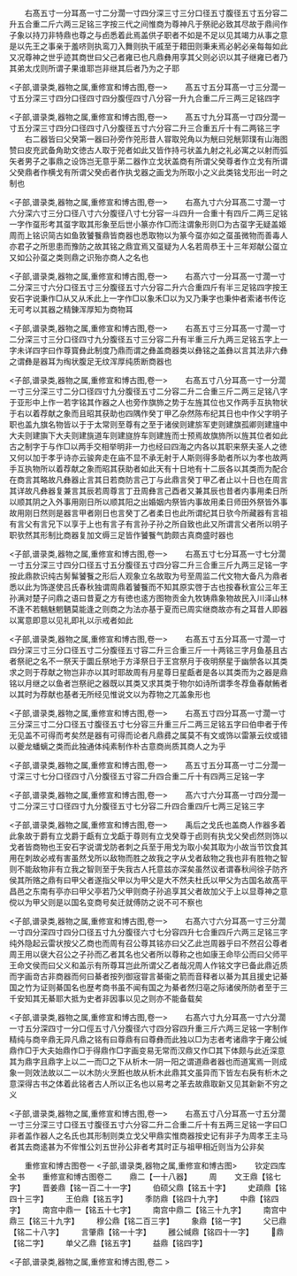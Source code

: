 <!-- { "loadSidebar": true } -->
　　右髙五寸一分耳髙一寸二分濶一寸四分深三寸三分口径五寸腹径五寸五分容二升五合重二斤六两三足铭三字按三代之间惟商为尊神凡于祭祀必致其尽故于鼎间作子象以持刀非特鼎也尊之与卣悉着此焉盖供子职者不如是不足以见其竭力从事之意是以先王之事亲于羞哜则执鸾刀入舞则执干戚至于耤田则秉耒焉必躬必亲每每如此又况尊神之世乎迹其商世曰父己者雍已也凡鼎彝用享其父则必识以其子继雍已者乃其弟太戊则所谓子果谁耶岂非继其后者乃为之子耶






<子部,谱录类,器物之属,重修宣和博古图,卷一>
　　髙五寸五分耳髙一寸三分濶一寸五分深三寸四分口径四寸四分腹俓四寸八分容一升九合重二斤三两三足铭四字













<子部,谱录类,器物之属,重修宣和博古图,卷一>
　　髙五寸九分耳髙一寸四分濶一寸五分深三寸四分口径四寸八分腹径五寸六分容二升三合重五斤十有二两铭三字
　　右二器皆曰父癸第一器曰孙旁作兕形昔人甞取兕角以为觥曰兕觥郭璞有山海图赞曰皮充武备角助文徳古人取于兕者如此又皆作持弓状盖九射之礼必寓之以射而弧矢者男子之事鼎之设饰岂无意乎苐二器作立戈状盖商有所谓父癸尊者作立戈有所谓父癸鼎者作横戈有所谓父癸卣者作执戈器之画戈为所取小之义此类铭戈形出一时之制也






<子部,谱录类,器物之属,重修宣和博古图,卷一>
　　右髙九寸六分耳髙二寸濶一寸六分深六寸三分口径八寸六分腹径八寸七分容一斗四升一合重十有四斤二两三足铭一字作虿形考其虿字取其形象至后世小篆亦作□而注谓象形则□为古虿字无疑盖姬周而上铭识简古如鱼敦饕餮鼎皆商器也悉取物以为篆今虿亦如之虿虽微物而善毒人亦君子之所思患而豫防之故其铭之鼎宜焉又虿疑为人名若周恭王十三年郑献公虿立又如公孙虿之类则鼎之识殆亦商人之名也







<子部,谱录类,器物之属,重修宣和博古图,卷一>
　　右髙六寸一分耳髙一寸濶一寸二分深三寸六分口径五寸三分腹径五寸六分容二升六合重四斤有半三足铭四字按王安石字说秉作□从又从禾此上一字作□以象禾□以为又乃秉字也秉仲者索诸书传讫无可考以其器之精錬浑厚知为商物耳











<子部,谱录类,器物之属,重修宣和博古图,卷一>
　　右髙五寸三分耳髙一寸濶一寸二分深三寸三分口径四寸九分腹径五寸三分容二升有半重三斤九两三足铭五字上一字未详四字曰作尊寳彝此制度乃鼎而谓之彝盖商器类以彝铭之盖彝以言其法非六彝之谓彝是器耳为绹状腹足无纹浑厚纯质断商器也










<子部,谱录类,器物之属,重修宣和博古图,卷一>
　　右髙五寸八分耳髙一寸一分濶一寸三分深三寸二分口径四寸九分腹径五寸二分容二升二合重三斤二两三足铭八字于亚形中上作一若字铭其作器之人也旁作旗斾之势于左旌其位也又作两手互执物状于右以着荐献之象而且昭其获助也四隅作癸丁甲乙杂然陈布纪其日也中作父字明子职也盖九旗名物皆以于于太常则至尊有之至于诸侯则建旂军吏则建旗孤卿则建旜中大夫则建旟下大夫则建旐道车则建旞斿车则建旌而士预焉故旗斾所以旌其位者如此古之制字于与作□以两手交相举明非一力也经曰四海之内各以其职来祭夫圣人之徳又何以加于孝乎诗亦云骏奔走在庙不显不承无射于人斯则得多助者所以为孝也故两手互执物所以着荐献之象而昭其获助者如此天有十日地有十二辰各以其类而为配合在商言其略故凡彝器止言其日若商防言己丁与此鼎言癸丁甲乙者止以十日也在周言其详故凡彝器复兼言其辰若周尊言丁丑周彝言己酉者又兼其辰也昔者内事用柔日所以顺其阴之入外事用刚日所以顺其阳之出婚姻内祭皆内事故用柔日师田外祭皆外事故用刚日然则是器言甲者刚日也言癸丁乙者柔日也此所谓纪其日欤今所藏器有言祖有言父有言兄下以享于上也有言子有言孙子孙之所自致也此又所谓言父者所以明子职欤然其形制比商器复加文缛三足皆作饕餮气韵颇古真商盛时器也







<子部,谱录类,器物之属,重修宣和博古图,卷一>
　　右髙五寸七分耳髙一寸七分濶一寸五分深三寸四分口径五寸五分腹径五寸四分容二升三合重三斤九两三足铭一字按此鼎款识纯古髣髴饕餮之形后人观象立名故取为号至周监二代文物大备凡为鼎者悉以此为饰遂使吕氏春秋独谓周鼎着饕餮而不知其原实啓于古也按春秋宣公三年王孙满对楚子问鼎之语曰昔夏之方有徳也逺方图物贡金九牧铸鼎象物故民入川泽山林不逢不若魑魅魍魉莫能逢之则商之为法亦基于夏而已周实继商故亦有之耳昔人即器以寓意即意以见礼即礼以示戒者如此






<子部,谱录类,器物之属,重修宣和博古图,卷一>
　　右髙五寸五分耳髙一寸濶一寸四分深三寸三分口径五寸二分腹径五寸容二升三合重三斤一十两铭三字月鱼基且古者祭祀之名不一祭天于圜丘祭地于方泽祭日于王宫祭月于夜明祭星于幽禜各以其类求之则于荐献之物岂非亦以其时耶故周有月星尊日星甗者是各以其类而为之器是鼎铭以月继之以鱼者岂祭祀之器既以其类又求其类于物尔如诗所谓季冬荐鱼春献鲔者以其时为荐献也基者无所经见惟说文以为荐物之兀盖象形也







<子部,谱录类,器物之属,重修宣和博古图,卷一>
　　右髙五寸四分耳髙一寸濶一寸三分深三寸二分口径五寸腹径五寸七分容三升重三斤二两三足铭五字曰伯申者于传无见盖不可得而考矣然是器有可得而论者凡鼎彞之属莫不有文或饰以雷篆云纹或错以夔龙蟠螭之类而此独通体纯素制作朴古意商尚质其商人之为乎










<子部,谱录类,器物之属,重修宣和博古图,卷一>
　　髙五寸五分耳髙一寸二分濶一寸深三寸七分口径四寸八分腹径五寸容二升四合重二斤十有四两三足铭一字













<子部,谱录类,器物之属,重修宣和博古图,卷一>
　　髙六寸六分耳髙一寸四分濶一寸二分深三寸口径四寸九分腹径五寸七分容二升四合重四斤七两三足铭三字













<子部,谱录类,器物之属,重修宣和博古图,卷一>
　　禹后之戈氏也盖商人作器多着此象故于爵有立戈爵于甗有立戈甗于尊则有立戈癸尊于卣则有执戈父癸卣然则饰以戈者皆商物也王安石字说谓戈防者刺之兵至于用戈为取小矣其取为小故当节饮食其用在刺故必戒有害虽然戈所以敌物而胜之故我之字从戈者敌物之我也非有胜物之智则不能敌物非有立我之智则至于失我古人托意兹亦深矣虽然议者谓春秋间徐子防齐侯其所赂之鼎有曰甲父者遂指父甲以为甲父是大不然夫杜氏以甲父为古国名故髙平昌邑之东南有亭亦曰甲父亭若乃父甲则商子孙追享其父者故加父于上以显尊神之意傥以为甲父则是以国名变商号矣迁就傅防之说不可不察也



<子部,谱录类,器物之属,重修宣和博古图,卷一>
　　右髙六寸六分耳髙一寸三分濶一寸四分深四寸四分口径五寸九分腹径六寸七分容四升七合重四斤六两三足铭三字纯外隐起云雷状按父乙商也而周有召公尊其铭亦曰父乙此岂周器乎曰不然召公尊者周王用以襃大召公之子孙而乙者其名也父者所以尊称之也如康王命毕公而曰父师平王命文侯而曰父义和盖示有所尊耳岂此所谓父乙者哉况周人作铭文字已备此鼎近质而字画竒古非商器而何曰綦者按列御宼甞言綦衞之箭而音释者以綦为其且援史记綦国之竹为证则綦国名也歴考商书虽不闻有国之为綦者然归亳之际诸侯所防者至于三千安知其无綦耶大抵为史者非因事以见之则亦不能备载矣



<子部,谱录类,器物之属,重修宣和博古图,卷一>
　　右髙六寸九分耳髙一寸六分濶一寸五分深四寸一分口俓五寸八分腹径六寸四分容四升重三斤六两三足铭一字制作精纯与商辛鼎无异凡鼎之铭有曰尊鼎有曰尊彝而此独以□为志者考诸鼎字于雍公缄鼎作□于大夫始鼎作□于得鼎作□字画变易无常而汉鼎又作□其下体颇与此近深意其为鼎字且鼎字上以二一而□之下从析木一阴一阳之谓道鼎者器也而道寓焉一则成象一则效法故以二一以木防火烹餁也故从析木此鼎其文虽异而下皆左右戾有析木之意深得古书之体着此铭者古人所以正名也以易考之革去故鼎取新又见其新新不穷之义





<子部,谱录类,器物之属,重修宣和博古图,卷一>
　　右髙五寸八分耳髙一寸五分濶一寸三分深三寸口径五寸腹径五寸六分容二升二合重二斤十有五两三足铭一字曰□非者盖作器人之名氏也其形制则类立戈父甲鼎实惟商器按史记有非子为周孝王主马者其去商逺甚为不侔惟公刘五世孙公非者考其时正与祖甲相近则当为公非矣









　　重修宣和博古图卷一
<子部,谱录类,器物之属,重修宣和博古图>
　　钦定四库全书
　　重修宣和博古图卷二
　　鼎二【一十八器】
　　周
　　文王鼎【铭七字】
　　晋姜鼎【铭一百二十一字】
　　伯硕父鼎【铭五十字】
　　史頙鼎【铭四十三字】
　　王伯鼎【铭五字】
　　季防鼎【铭四十九字】
　　中鼎【铭四字】
　　南宫中鼎一【铭五十七字】
　　南宫中鼎二【铭三十九字】
　　南宫中鼎三【铭三十九字】
　　穆公鼎【铭二百三字】
　　象鼎【铭一字】
　　父已鼎【铭二十八字】
　　言肇鼎【铭一十字】
　　雝公缄鼎【铭四十一字】
　　鼎【铭二字】
　　单父乙鼎【铭五字】
　　益鼎【铭四字】










<子部,谱录类,器物之属,重修宣和博古图,卷二 >

